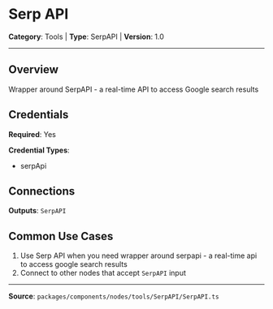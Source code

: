 # Serp API

**Category**: Tools | **Type**: SerpAPI | **Version**: 1.0

---

## Overview

Wrapper around SerpAPI - a real-time API to access Google search results

## Credentials

**Required**: Yes

**Credential Types**:
- serpApi

## Connections

**Outputs**: `SerpAPI`

## Common Use Cases

1. Use Serp API when you need wrapper around serpapi - a real-time api to access google search results
2. Connect to other nodes that accept `SerpAPI` input

---

**Source**: `packages/components/nodes/tools/SerpAPI/SerpAPI.ts`